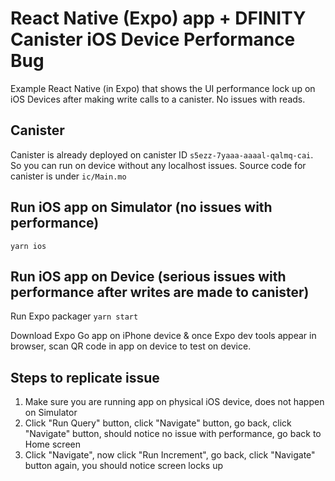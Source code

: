 # React Native (Expo) app + DFINITY Canister iOS Device Performance Bug

Example React Native (in Expo) that shows the UI performance lock up on iOS Devices after making write calls to a canister. No issues with reads.

## Canister

Canister is already deployed on canister ID `s5ezz-7yaaa-aaaal-qalmq-cai`. So you can run on device without any localhost issues. Source code for canister is under `ic/Main.mo`

## Run iOS app on Simulator (no issues with performance)
```yarn ios```

## Run iOS app on Device (serious issues with performance after writes are made to canister)

Run Expo packager
```yarn start```

Download Expo Go app on iPhone device & once Expo dev tools appear in browser, scan QR code in app on device to test on device.

## Steps to replicate issue

1. Make sure you are running app on physical iOS device, does not happen on Simulator
1. Click "Run Query" button, click "Navigate" button, go back, click "Navigate" button, should notice no issue with performance, go back to Home screen
1. Click "Navigate", now click "Run Increment", go back, click "Navigate" button again, you should notice screen locks up
